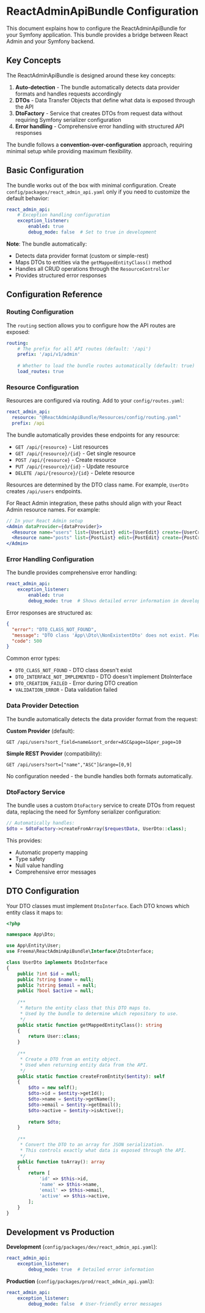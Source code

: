 # ReactAdminApiBundle Configuration

This document explains how to configure the ReactAdminApiBundle for your Symfony application. This bundle provides a bridge between React Admin and your Symfony backend.

## Key Concepts

The ReactAdminApiBundle is designed around these key concepts:

1. **Auto-detection** - The bundle automatically detects data provider formats and handles requests accordingly
2. **DTOs** - Data Transfer Objects that define what data is exposed through the API
3. **DtoFactory** - Service that creates DTOs from request data without requiring Symfony serializer configuration
4. **Error handling** - Comprehensive error handling with structured API responses

The bundle follows a **convention-over-configuration** approach, requiring minimal setup while providing maximum flexibility.

## Basic Configuration

The bundle works out of the box with minimal configuration. Create `config/packages/react_admin_api.yaml` only if you need to customize the default behavior:

```yaml
react_admin_api:
    # Exception handling configuration
    exception_listener:
        enabled: true
        debug_mode: false  # Set to true in development
```

**Note**: The bundle automatically:
- Detects data provider format (custom or simple-rest)
- Maps DTOs to entities via the `getMappedEntityClass()` method
- Handles all CRUD operations through the `ResourceController`
- Provides structured error responses

## Configuration Reference

### Routing Configuration

The `routing` section allows you to configure how the API routes are exposed:

```yaml
routing:
    # The prefix for all API routes (default: '/api')
    prefix: '/api/v1/admin'
    
    # Whether to load the bundle routes automatically (default: true)
    load_routes: true
```

### Resource Configuration

Resources are configured via routing. Add to your `config/routes.yaml`:

```yaml
react_admin_api:
  resource: "@ReactAdminApiBundle/Resources/config/routing.yaml"
  prefix: /api
```

The bundle automatically provides these endpoints for any resource:
- `GET /api/{resource}` - List resources
- `GET /api/{resource}/{id}` - Get single resource
- `POST /api/{resource}` - Create resource
- `PUT /api/{resource}/{id}` - Update resource
- `DELETE /api/{resource}/{id}` - Delete resource

Resources are determined by the DTO class name. For example, `UserDto` creates `/api/users` endpoints.

For React Admin integration, these paths should align with your React Admin resource names. For example:

```jsx
// In your React Admin setup
<Admin dataProvider={dataProvider}>
  <Resource name="users" list={UserList} edit={UserEdit} create={UserCreate} />
  <Resource name="posts" list={PostList} edit={PostEdit} create={PostCreate} />
</Admin>
```

### Error Handling Configuration

The bundle provides comprehensive error handling:

```yaml
react_admin_api:
    exception_listener:
        enabled: true
        debug_mode: true  # Shows detailed error information in development
```

Error responses are structured as:
```json
{
  "error": "DTO_CLASS_NOT_FOUND",
  "message": "DTO class 'App\\Dto\\NonExistentDto' does not exist. Please check the class name and make sure it's properly loaded.",
  "code": 500
}
```

Common error types:
- `DTO_CLASS_NOT_FOUND` - DTO class doesn't exist
- `DTO_INTERFACE_NOT_IMPLEMENTED` - DTO doesn't implement DtoInterface
- `DTO_CREATION_FAILED` - Error during DTO creation
- `VALIDATION_ERROR` - Data validation failed

### Data Provider Detection

The bundle automatically detects the data provider format from the request:

**Custom Provider** (default):
```
GET /api/users?sort_field=name&sort_order=ASC&page=1&per_page=10
```

**Simple REST Provider** (compatibility):
```
GET /api/users?sort=["name","ASC"]&range=[0,9]
```

No configuration needed - the bundle handles both formats automatically.

### DtoFactory Service

The bundle uses a custom `DtoFactory` service to create DTOs from request data, replacing the need for Symfony serializer configuration:

```php
// Automatically handles:
$dto = $dtoFactory->createFromArray($requestData, UserDto::class);
```

This provides:
- Automatic property mapping
- Type safety
- Null value handling
- Comprehensive error messages

## DTO Configuration

Your DTO classes must implement `DtoInterface`. Each DTO knows which entity class it maps to:

```php
<?php

namespace App\Dto;

use App\Entity\User;
use Freema\ReactAdminApiBundle\Interface\DtoInterface;

class UserDto implements DtoInterface
{
    public ?int $id = null;
    public ?string $name = null;
    public ?string $email = null;
    public ?bool $active = null;
    
    /**
     * Return the entity class that this DTO maps to.
     * Used by the bundle to determine which repository to use.
     */
    public static function getMappedEntityClass(): string
    {
        return User::class;
    }
    
    /**
     * Create a DTO from an entity object.
     * Used when returning entity data from the API.
     */
    public static function createFromEntity($entity): self
    {
        $dto = new self();
        $dto->id = $entity->getId();
        $dto->name = $entity->getName();
        $dto->email = $entity->getEmail();
        $dto->active = $entity->isActive();
        
        return $dto;
    }
    
    /**
     * Convert the DTO to an array for JSON serialization.
     * This controls exactly what data is exposed through the API.
     */
    public function toArray(): array
    {
        return [
            'id' => $this->id,
            'name' => $this->name,
            'email' => $this->email,
            'active' => $this->active,
        ];
    }
}
```

## Development vs Production

**Development** (`config/packages/dev/react_admin_api.yaml`):
```yaml
react_admin_api:
    exception_listener:
        debug_mode: true  # Detailed error information
```

**Production** (`config/packages/prod/react_admin_api.yaml`):
```yaml
react_admin_api:
    exception_listener:
        debug_mode: false  # User-friendly error messages
```